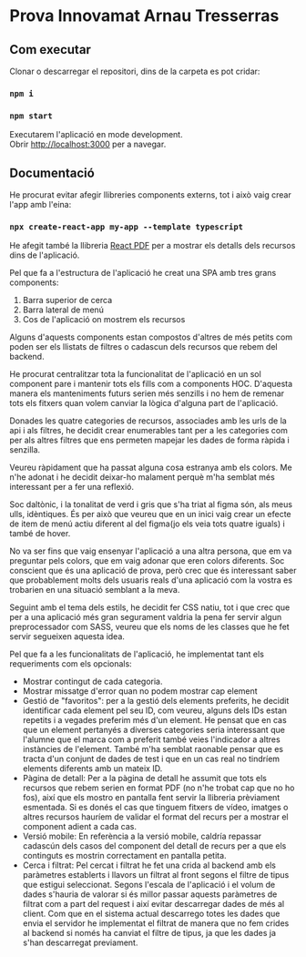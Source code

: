 

# Prova Innovamat Arnau Tresserras

## Com executar

Clonar o descarregar el repositori, dins de la carpeta es pot cridar:
### `npm i`
### `npm start`

Executarem l'aplicació en mode development.\
Obrir [http://localhost:3000](http://localhost:3000) per a navegar.

## Documentació

He procurat evitar afegir llibreries components externs, tot i això vaig crear l'app amb l'eina:

### `npx create-react-app my-app --template typescript`

He afegit també la llibreria [React PDF](https://www.npmjs.com/package/react-pdf) per a mostrar els detalls dels recursos dins de l'aplicació.

Pel que fa a l'estructura de l'aplicació he creat una SPA amb tres grans components:

 1. Barra superior de cerca
 2. Barra lateral de menú
 3. Cos de l'aplicació on mostrem els recursos

Alguns d'aquests components estan compostos d'altres de més petits com poden ser els llistats de filtres o cadascun dels recursos que rebem del backend.

He procurat centralitzar tota la funcionalitat de l'aplicació en un sol component pare i mantenir tots els fills com a components HOC. D'aquesta manera els manteniments futurs serien més senzills i no hem de remenar tots els fitxers quan volem canviar la lògica d'alguna part de l'aplicació.

Donades les quatre categories de recursos, associades amb les urls de la api i als filtres, he decidit crear enumerables tant per a les categories com per als altres filtres que ens permeten mapejar les dades de forma ràpida i senzilla.

Veureu ràpidament que ha passat alguna cosa estranya amb els colors. Me n'he adonat i he decidit deixar-ho malament perquè m'ha semblat més interessant per a fer una reflexió.

Soc daltònic, i la tonalitat de verd i gris que s'ha triat al figma són, als meus ulls, idèntiques. És per això que veureu que en un inici vaig crear un efecte de item de menú actiu diferent al del figma(jo els veia tots quatre iguals) i també de hover.

No va ser fins que vaig ensenyar l'aplicació a una altra persona, que em va preguntar pels colors, que em vaig adonar que eren colors diferents. Soc conscient que és una aplicació de prova, però crec que és interessant saber que probablement molts dels usuaris reals d'una aplicació com la vostra es trobarien en una situació semblant a la meva.

Seguint amb el tema dels estils, he decidit fer CSS natiu, tot i que crec que per a una aplicació més gran segurament valdria la pena fer servir algun preprocessador com SASS, veureu que els noms de les classes que he fet servir segueixen aquesta idea.

Pel que fa a les funcionalitats de l'aplicació, he implementat tant els requeriments com els opcionals:

 - Mostrar contingut de cada categoria.
 - Mostrar missatge d'error quan no podem mostrar cap element
 - Gestió de "favoritos": per a la gestió dels elements preferits, he decidit identificar cada element pel seu ID, com veureu, alguns dels IDs estan repetits i a vegades preferim més d'un element. He pensat que en cas que un element pertanyés a diverses categories seria interessant que l'alumne que el marca com a preferit també veies l'indicador a altres instàncies de l'element. També m'ha semblat raonable pensar que es tracta d'un conjunt de dades de test i que en un cas real no tindríem elements diferents amb un mateix ID.
 - Pàgina de detall: Per a la pàgina de detall he assumit que tots els recursos que rebem serien en format PDF (no n'he trobat cap que no ho fos), així que els mostro en pantalla fent servir la llibreria prèviament esmentada. Si es donés el cas que tinguem fitxers de vídeo, imatges o altres recursos hauríem de validar el format del recurs per a mostrar el component adient a cada cas.
 - Versió mobile: En referència a la versió mobile, caldría repassar cadascún dels casos del component del detall de recurs per a que els continguts es mostrin correctament en pantalla petita. 
 - Cerca i filtrat: Pel cercat i filtrat he fet una crida al backend amb els paràmetres establerts i llavors un filtrat al front segons el filtre de tipus que estigui seleccionat. Segons l'escala de l'aplicació i el volum de dades s'hauria de valorar si és millor passar aquests paràmetres de filtrat com a part del request i així evitar descarregar dades de més al client. Com que en el sistema actual descarrego totes les dades que envia el servidor he implementat el filtrat de manera que no fem crides al backend si només ha canviat el filtre de tipus, ja que les dades ja s'han descarregat previament.
